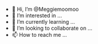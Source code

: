 - 👋 Hi, I’m @Meggiemoomoo
- 👀 I’m interested in ...
- 🌱 I’m currently learning ...
- 💞️ I’m looking to collaborate on ...
- 📫 How to reach me ...

<!---
Meggiemoomoo/Meggiemoomoo is a ✨ special ✨ repository because its `README.md` (this file) appears on your GitHub profile.
You can click the Preview link to take a look at your changes.
--->
